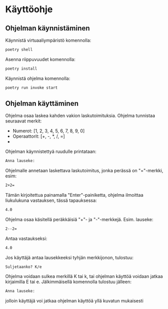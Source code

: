 # Käyttöohje

## Ohjelman käynnistäminen

Käynnistä virtuaaliympäristö komennolla:

```bash
poetry shell
```

Asenna riippuvuudet komennolla:

```bash
poetry install
```

Käynnistä ohjelma komennolla:

```bash
poetry run invoke start
```

## Ohjelman käyttäminen

Ohjelma osaa laskea kahden vakion laskutoimituksia. Ohjelma tunnistaa seuraavat merkit:

- Numerot: [1, 2, 3, 4, 5, 6, 7, 8, 9, 0]
- Operaattorit: [+, -, *, /, =]
- 

Ohjelman käynnistettyä ruudulle printataan:

```bash
Anna lauseke: 
```

Ohjelmalle annetaan laskettava laskutoimitus, jonka perässä on "="-merkki, esim:

```bash
2+2=
```

Tämän kirjoitettua painamalla "Enter"-painiketta, ohjelma ilmoittaa liukulukuna vastauksen, tässä tapauksessa:

```bash
4.0
```

Ohjelma osaa käsitellä peräkkäisiä "+"- ja "-"-merkkejä. Esim. lauseke:

```bash
2--2=
```

Antaa vastaukseksi:

```bash
4.0
```

Jos käyttäjä antaa lausekkeeksi tyhjän merkkijonon, tulostuu:

```
Suljetaanko? K/e
```

Ohjelma voidaan sulkea merkillä K tai k, tai ohjelman käyttöä voidaan jatkaa kirjaimilla E tai e. Jälkimmäisellä komennolla tulostuu jälleen:

```bash
Anna lauseke: 
```

jolloin käyttäjä voi jatkaa ohjelman käyttöä yllä kuvatun mukaisesti